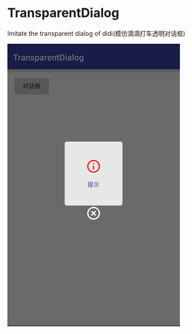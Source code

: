 # TransparentDialog
Imitate the transparent dialog of didi(模仿滴滴打车透明对话框)

<img width="391" height="640" src="https://github.com/knjin/TransparentDialog/blob/master/demo.png"/>

